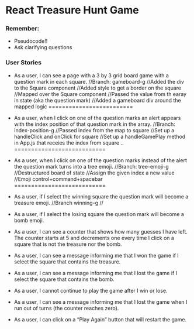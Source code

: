 # React Treasure Hunt Game

### Remember:
- Pseudocode!!
- Ask clarifying questions

### User Stories
- As a user, I can see a page with a 3 by 3 grid board game with a question mark in each square.
//Branch: gameboard-g
//Added the div to the Square component
//Added style to get a border on the square
//Mapped over the Square component
//Passed the value from th earay in state (aka the question mark)
//Added a gameboard div around the mapped logic
=========================

- As a user, when I click on one of the question marks an alert appears with the index position of that question mark in the array.
//Branch: index-position-g
//Passed index from the map to square
//Set up a handleClick and onClick for square
//Set up a handleGamePlay method in App.js that receies the index from square ..
===========================

- As a user, when I click on one of the question marks instead of the alert the question mark turns into a tree emoji.
//Branch: tree-emoji-g
//Destructured board of state
//Assign the given index a new value
//Emoji control+command+spacebar
===========================


- As a user, if I select the winning square the question mark will become a treasure emoji.
//Branch winning-g
//

- As a user, if I select the losing square the question mark will become a bomb emoji.

- As a user, I can see a counter that shows how many guesses I have left. The counter starts at 5 and decrements one every time I click on a square that is not the treasure nor the bomb.

- As a user, I can see a message informing me that I won the game if I select the square that contains the treasure.

- As a user, I can see a message informing me that I lost the game if I select the square that contains the bomb.

- As a user, I cannot continue to play the game after I win or lose.
- As a user, I can see a message informing me that I lost the game when I run out of turns (the counter reaches zero).

- As a user, I can click on a “Play Again” button that will restart the game.
